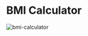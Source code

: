 # BMI Calculator 
![bmi-calculator](https://github.com/user-attachments/assets/ea84789c-a870-4651-88d0-5a55d7d118e3)
